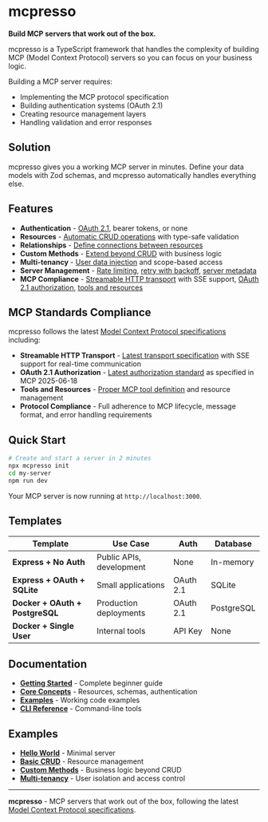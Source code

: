 # mcpresso

**Build MCP servers that work out of the box.**

mcpresso is a TypeScript framework that handles the complexity of building MCP (Model Context Protocol) servers so you can focus on your business logic.

Building a MCP server requires:
- Implementing the MCP protocol specification
- Building authentication systems (OAuth 2.1)
- Creating resource management layers
- Handling validation and error responses

## Solution

mcpresso gives you a working MCP server in minutes. Define your data models with Zod schemas, and mcpresso automatically handles everything else.

## Features

- **Authentication** - [OAuth 2.1](https://github.com/granular-software/joshu/tree/main/apps/template-docker-oauth-postgresql), bearer tokens, or none
- **Resources** - [Automatic CRUD operations](./examples/basic-crud.ts) with type-safe validation
- **Relationships** - [Define connections between resources](./docs/core-concepts.md#relationships)
- **Custom Methods** - [Extend beyond CRUD](./examples/custom-methods.ts) with business logic
- **Multi-tenancy** - [User data injection](./examples/multi-tenancy.ts) and scope-based access
- **Server Management** - [Rate limiting](./examples/rate-limiting.ts), [retry with backoff](./examples/retry-with-backoff.ts), [server metadata](./examples/server-metadata.ts)
- **MCP Compliance** - [Streamable HTTP transport](https://modelcontextprotocol.io/specification/2025-06-18/basic/transports) with SSE support, [OAuth 2.1 authorization](https://modelcontextprotocol.io/specification/2025-06-18/basic/authorization), [tools and resources](https://modelcontextprotocol.io/specification/2025-06-18/server/tools)

## MCP Standards Compliance

mcpresso follows the latest [Model Context Protocol specifications](https://modelcontextprotocol.io/specification/2025-06-18/basic) including:
- **Streamable HTTP Transport** - [Latest transport specification](https://modelcontextprotocol.io/specification/2025-06-18/basic/transports) with SSE support for real-time communication
- **OAuth 2.1 Authorization** - [Latest authorization standard](https://modelcontextprotocol.io/specification/2025-06-18/basic/authorization) as specified in MCP 2025-06-18
- **Tools and Resources** - [Proper MCP tool definition](https://modelcontextprotocol.io/specification/2025-06-18/server/tools) and resource management
- **Protocol Compliance** - Full adherence to MCP lifecycle, message format, and error handling requirements

## Quick Start

```bash
# Create and start a server in 2 minutes
npx mcpresso init
cd my-server
npm run dev
```

Your MCP server is now running at `http://localhost:3000`.

## Templates

| Template | Use Case | Auth | Database |
|----------|----------|------|----------|
| **Express + No Auth** | Public APIs, development | None | In-memory |
| **Express + OAuth + SQLite** | Small applications | OAuth 2.1 | SQLite |
| **Docker + OAuth + PostgreSQL** | Production deployments | OAuth 2.1 | PostgreSQL |
| **Docker + Single User** | Internal tools | API Key | None |

## Documentation

- **[Getting Started](./docs/getting-started.md)** - Complete beginner guide
- **[Core Concepts](./docs/core-concepts.md)** - Resources, schemas, authentication
- **[Examples](./examples/)** - Working code examples
- **[CLI Reference](./docs/cli-reference.md)** - Command-line tools

## Examples

- **[Hello World](./examples/hello-world.ts)** - Minimal server
- **[Basic CRUD](./examples/basic-crud.ts)** - Resource management
- **[Custom Methods](./examples/custom-methods.ts)** - Business logic beyond CRUD
- **[Multi-tenancy](./examples/multi-tenancy.ts)** - User isolation and access control

---

**mcpresso** - MCP servers that work out of the box, following the latest [Model Context Protocol specifications](https://modelcontextprotocol.io/specification/2025-06-18/basic).